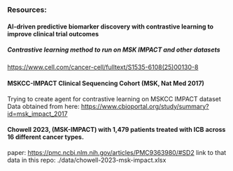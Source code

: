 


### Resources:

#### AI-driven predictive biomarker discovery with contrastive learning to improve clinical trial outcomes
##### Contrastive learning method to run on MSK IMPACT and other datasets

https://www.cell.com/cancer-cell/fulltext/S1535-6108(25)00130-8

#### MSKCC-IMPACT Clinical Sequencing Cohort (MSK, Nat Med 2017)

Trying to create agent for contrastive learning on MSKCC IMPACT dataset
Data obtained from here: https://www.cbioportal.org/study/summary?id=msk_impact_2017

#### Chowell 2023, (MSK-IMPACT) with 1,479 patients treated with ICB across 16 different cancer types.

paper: https://pmc.ncbi.nlm.nih.gov/articles/PMC9363980/#SD2
link to that data in this repo: ./data/chowell-2023-msk-impact.xlsx







